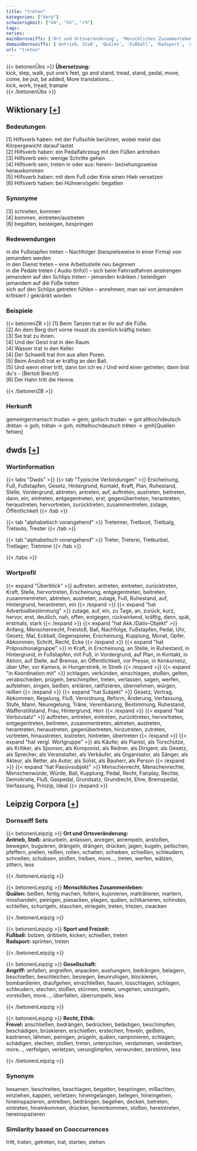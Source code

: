 ```yaml
---
title: "treten"
kategorien: ["Verb"]
schwierigkeit: ["k6", "h5", "r9"]
tags:
series:
mainDornseiffs: ['Ort und Ortsveränderung', 'Menschliches Zusammenleben', 'Sport und Freizeit', 'Gesellschaft', 'Recht, Ethik']
domainDornseiffs: ['Antrieb, Stoß', 'Quälen', 'Fußball', 'Radsport', 'Angriff', 'Frevel']
url: "treten"
---
```


{{< betonenÜbs >}}
**Übersetzung:**  
kick, step, walk, put one’s feet, go and stand, tread, stand, pedal, move, come, be put, be added, More translations...  
kick, work, tread, trample  
{{< /betonenÜbs >}}

## Wiktionary [[+](https://de.wiktionary.org/wiki/treten)]

### Bedeutungen
[1] Hilfsverb haben: mit der Fußsohle berühren, wobei meist das Körpergewicht darauf lastet  
[2] Hilfsverb haben: ein Pedalfahrzeug mit den Füßen antreiben  
[3] Hilfsverb sein: wenige Schritte gehen  
[4] Hilfsverb sein, treten in oder aus: herein- beziehungsweise herauskommen  
[5] Hilfsverb haben: mit dem Fuß oder Knie einen Hieb versetzen  
[6] Hilfsverb haben: bei Hühnervögeln: begatten  

### Synonyme
[3] schreiten, kommen  
[4] kommen, eintreten/austreten  
[6] begatten, besteigen, bespringen  

### Redewendungen
in die Fußstapfen treten – Nachfolger (beispielsweise in einer Firma) von jemandem werden  
in den Dienst treten – eine Arbeitsstelle neu beginnen  
in die Pedale treten ( Audio (Info)) – sich beim Fahrradfahren anstrengen  
jemandem auf den Schlips treten – jemanden kränken / beleidigen  
jemandem auf die Füße treten  
sich auf den Schlips getreten fühlen – annehmen, man sei von jemandem kritisiert / gekränkt worden  

### Beispiele
{{< betonenZB >}}
[1] Beim Tanzen trat er ihr auf die Füße.  
[2] An dem Berg dort vorne musst du ziemlich kräftig treten.  
[3] Sie trat zu ihnen.  
[4] Und der Geist trat in den Raum.  
[4] Wasser trat in den Keller.  
[4] Der Schweiß trat ihm aus allen Poren.  
[5] Beim Anstoß trat er kräftig an den Ball.  
[5] Und wenn einer tritt, dann bin ich es / Und wird einer getreten, dann bist du's - (Bertolt Brecht)  
[6] Der Hahn tritt die Henne.  

{{< /betonenZB >}}
### Herkunft
gemeingermanisch trudan → gem; gotisch trudan → got althochdeutsch drëtan → goh, trëtan → goh, mittelhochdeutsch trëten → gmh[Quellen fehlen]  



## dwds [[+](https://www.dwds.de/wb/treten)]

### Wortinformation
{{< tabs "Dwds" >}}
{{< tab "Typische Verbindungen" >}}
Erscheinung, Fuß, Fußstapfen, Gesetz, Hintergrund, Kontakt, Kraft, Plan, Ruhestand, Stelle, Vordergrund, abtreten, antreten, auf, auftreten, austreten, beitreten, dann, ein, eintreten, entgegentreten, erst, gegenübertreten, herantreten, heraustreten, hervortreten, zurücktreten, zusammentreten, zutage, Öffentlichkeit
{{< /tab >}}

{{< tab "alphabetisch vorangehend" >}}
Treteimer, Tretboot, Tretbalg, Tretauto, Trester
{{< /tab >}}

{{< tab "alphabetisch vorangehend" >}}
Treter, Treterei, Tretkurbel, Tretlager, Tretmine
{{< /tab >}}

{{< /tabs >}}

### Wortprofil
{{< expand "Überblick" >}} auftreten, antreten, eintreten, zurücktreten, Kraft, Stelle, hervortreten, Erscheinung, entgegentreten, beitreten, zusammentreten, abtreten, austreten, zutage, Fuß, Ruhestand, auf, Hintergrund, herantreten, ein {{< /expand >}}
{{< expand "hat Adverbialbestimmung" >}} zutage, auf, ein, zu Tage, an, zurück, kurz, hervor, erst, deutlich, nah, offen, entgegen, rückwirkend, kräftig, dann, spät, erstmals, stark {{< /expand >}}
{{< expand "hat Akk./Dativ-Objekt" >}} Anfang, Menschenrecht, Freistoß, Ball, Nachfolge, Fußstapfen, Pedal, Uhr, Gesetz, Mal, Eckball, Gegenspieler, Erscheinung, Kupplung, Monat, Opfer, Abkommen, Schritt, Recht, Ecke {{< /expand >}}
{{< expand "hat Präpositionalgruppe" >}} in Kraft, in Erscheinung, an Stelle, in Ruhestand, in Hintergrund, in Fußstapfen, mit Fuß, in Vordergrund, auf Plan, in Kontakt, in Aktion, auf Stelle, auf Bremse, an Öffentlichkeit, vor Presse, in Konkurrenz, über Ufer, vor Kamera, in Hungerstreik, in Streik {{< /expand >}}
{{< expand "in Koordination mit" >}} schlagen, verkünden, einschlagen, stoßen, gelten, verabschieden, prügeln, beschimpfen, treten, verlassen, sagen, werfen, aufstehen, singen, beißen, erklären, ratifizieren, übernehmen, würgen, reißen {{< /expand >}}
{{< expand "hat Subjekt" >}} Gesetz, Vertrag, Abkommen, Regelung, Fluß, Verordnung, Reform, Änderung, Verfassung, Stufe, Mann, Neuregelung, Träne, Vereinbarung, Bestimmung, Ruhestand, Waffenstillstand, Frau, Hintergrund, Herr {{< /expand >}}
{{< expand "hat Verbzusatz" >}} auftreten, antreten, eintreten, zurücktreten, hervortreten, entgegentreten, beitreten, zusammentreten, abtreten, austreten, herantreten, heraustreten, gegenübertreten, hinzutreten, zutreten, vortreten, hinaustreten, lostreten, hintreten, übertreten {{< /expand >}}
{{< expand "hat vergl. Wortgruppe" >}} als Käufer, als Pianist, als Torschütze, als Kritiker, als Sponsor, als Komponist, als Redner, als Dirigent, als Gesetz, als Sprecher, als Veranstalter, als Verkäufer, als Organisator, als Sänger, als Akteur, als Retter, als Autor, als Solist, als Bauherr, als Person {{< /expand >}}
{{< expand "hat Passivsubjekt" >}} Menschenrecht, Menschenrechte, Menschenwürde, Würde, Ball, Kupplung, Pedal, Recht, Fairplay, Rechte, Demokratie, Fluß, Gaspedal, Grundsatz, Grundrecht, Ehre, Bremspedal, Verfassung, Prinzip, Ideal {{< /expand >}}

## Leipzig Corpora [[+](https://corpora.uni-leipzig.de/en/res?word=treten&corpusId=deu_newscrawl-public_2018)]

### Dornseiff Sets
{{< betonenLeipzig >}}
**Ort und Ortsveränderung:**  
**Antrieb, Stoß:** ankurbeln, anlassen, anregen, anrempeln, anstoßen, bewegen, bugsieren, drängeln, drängen, drücken, jagen, kugeln, peitschen, pfeffern, prellen, reißen, rollen, schalten, schieben, schießen, schleudern, schnellen, schubsen, stoßen, treiben, more..., treten, werfen, wälzen, zittern, less  

{{< /betonenLeipzig >}}


{{< betonenLeipzig >}}
**Menschliches Zusammenleben:**  
**Quälen:** beißen, fertig machen, foltern, kujonieren, malträtieren, martern, misshandeln, peinigen, piesacken, plagen, quälen, schikanieren, schinden, schleifen, schurigeln, stauchen, striegeln, treten, triezen, zwacken  

{{< /betonenLeipzig >}}


{{< betonenLeipzig >}}
**Sport und Freizeit:**  
**Fußball:** bolzen, dribbeln, kicken, schießen, treten  
**Radsport:** sprinten, treten  

{{< /betonenLeipzig >}}


{{< betonenLeipzig >}}
**Gesellschaft:**  
**Angriff:** anfallen, angreifen, anpacken, aushungern, bedrängen, belagern, beschießen, beschleichen, besiegen, beunruhigen, blockieren, bombardieren, draufgehen, einschließen, hauen, losschlagen, schlagen, schleudern, stechen, stoßen, stürmen, treten, umgehen, umzingeln, vorstoßen, more..., überfallen, überrumpeln, less  

{{< /betonenLeipzig >}}


{{< betonenLeipzig >}}
**Recht, Ethik:**  
**Frevel:** anschließen, bedrängen, bedrücken, belästigen, beschimpfen, beschädigen, brüskieren, erschießen, erstechen, freveln, geißeln, kastrieren, lähmen, peinigen, prügeln, quälen, ramponieren, schlagen, schädigen, stechen, stoßen, treten, unterjochen, verdammen, verderben, more..., verfolgen, verletzen, verunglimpfen, verwunden, zerstören, less  

{{< /betonenLeipzig >}}

### Synonym
besamen, beschreiten, beschlagen, begatten, bespringen, mißachten, einziehen, kappen, verletzen, hineingelangen, belegen, hineingehen, hineinspazieren, antreiben, bedrängen, begehen, decken, betreten, eintreten, hineinkommen, drücken, hereinkommen, stoßen, hereintreten, hereinspazieren


### Similarity based on Cooccurrences
tritt, traten, getreten, trat, starten, stehen

